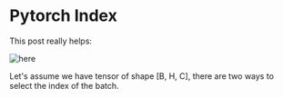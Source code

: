 # Pytorch Index

This post really helps: 

![here](https://zhuanlan.zhihu.com/p/471313188)


Let's assume we have tensor of shape [B, H, C], there are two ways to select the index of the batch.
